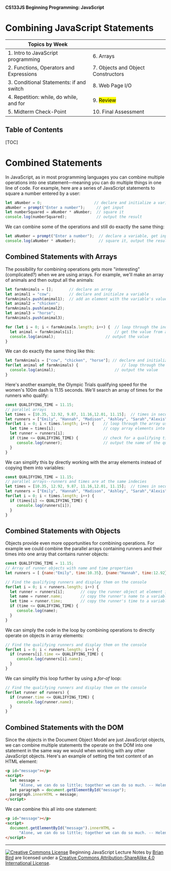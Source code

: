 **CS133JS Beginning Programming: JavaScript**

<h1>Combining JavaScript Statements</h1>


| Topics by Week                           |                                    |
| ---------------------------------------- | ---------------------------------- |
| 1. Intro to JavaScript programming       | 6. Arrays                          |
| 2. Functions, Operators and Expressions  | 7. Objects and Object Constructors |
| 3. Conditional Statements: if and switch | 8. Web Page I/O                    |
| 4. Repetition: while, do while, and for  | 9. <mark>Review</mark>             |
| 5. Midterm Check-Point                   | 10. Final Assessment               |


<h2>Table of Contents</h2>

[TOC]

# Combined Statements

In JavaScript, as in most programming languages you can combine multiple operations into one statement&mdash;meaning you can do multiple things in one line of code. For example, here are a series of JavaScript statements to square a number entered by a user:

```javascript
let aNumber = 0;                       // declare and initialize a variable
aNumber = prompt("Enter a number");     // get input
let numberSquared = aNumber * aNumber;  // square it
console.log(numberSquared);             // output the result
```

We can combine some of the operations and still do exactly the same thing:

```javascript
let aNumber = prompt("Enter a number");  // declare a variable, get input
console.log(aNumber * aNumber);          // square it, output the result
```



## Combined Statements with Arrays

The possibility for combining operations gets more "interesting" (complicated?) when we are using arrays. For example, we'll make an array of animals and then output all the animals:

```javascript
let farmAnimals = [];       // declare an array
let animal1 = "cow";        // declare and initialze a variable
farmAnimals.push(animal1);  // add an element with the variable's value
let animal2 = "chicken";    
farmAnimals.push(animal2);
let animal3 = "horse";
farmAnimals.push(animal3);

for (let i = 0; i < farmAnimals.length; i++) {  // loop through the index numbers
  let animal = farmAnimals[i];                  // get the value from an elemnet
  console.log(animal);                      // output the value
}
```

We can do exactly the same thing like this:

```javascript
let farmAnimals = ["cow", "chicken", "horse"]; // declare and initialize
for(let animal of farmAnimals) {                   // loop through the animals
  console.log(animal);                          // output the value
}
```

Here's another example, the Olympic Trials qualifying speed for the women's 100m dash is 11.15 seconds. We'll search an array of times for the runners who qualify:

```javascript
const QUALIFYING_TIME = 11.15;
// parallel arrays
let times = [10.35, 12.92, 9.87, 11.16,12.01, 11.15];  // times in seconds
let runners = ["Emily", "Hannah", "Madison", "Ashley", "Sarah","Alexis"]; // runners
for(let i = 0; i < times.length; i++) {    // loop through the array using it's index
  let time = times[i];                     // copy array elements into variables
  let runner = runners[i];
  if (time <= QUALIFYING_TIME) {           // check for a qualifying time
     console.log(runner);                  // output the name of the qualifying runner
  }
}
```

We can simplify this by directly working with the array elements instead of copying them into variables:

```javascript
const QUALIFYING_TIME = 11.15;
// parallel arrays--runners and times are at the same indecies
let times = [10.35, 12.92, 9.87, 11.16,12.01, 11.15];  // times in seconds
let runners = ["Emily", "Hannah", "Madison", "Ashley", "Sarah","Alexis"]; // runners
for(let i = 0; i < times.length; i++) {
  if (times[i] <= QUALIFYING_TIME) {
     console.log(runners[i]);
  }
}
```



## Combined Statements with Objects

Objects provide even more opportunities for combining operations. For example we could combine the parallel arrays containing runners and their times into one array that contains runner objects:

```javascript
const QUALIFYING_TIME = 11.15;
// Array of runner objects with name and time properties
let runners = [ {name:"Emily", time:10.35}, {name:"Hannah", time:12.92}, {name:"Madison", time:9.87}, {name:"Ashley", time:11.16}, {name:"Sarah", time:12.01},{name:"Alexis", time:11.15}];  

// Find the qualifying runners and display them on the console
for(let i = 0; i < runners.length; i++) {
  let runner = runners[i];       // copy the runner object at element i to a variable
  let name = runner.name;        // copy the runner's name to a variable
  let time = runner.time;        // copy the runner's time to a variable
  if (time <= QUALIFYING_TIME) {
     console.log(name);
  }
}
```

We can simply the code in the loop by combining operations to directly operate on objects in array elements:

```javascript
// Find the qualifying runners and display them on the console
for(let i = 0; i < runners.length; i++) {
  if (runners[i].time <= QUALIFYING_TIME) {
     console.log(runners[i].name);
  }
}
```

We can simplify this loop further by using a *for-of* loop:

```javascript
// Find the qualifying runners and display them on the console
for(let runner of runners) {
  if (runner.time <= QUALIFYING_TIME) {
     console.log(runner.name);
  }
}
```

## Combined Statements with the DOM

Since the objects in the Document Object Model are just JavaScript objects, we can combine multiple statements the operate on the DOM into one statement in the same way we would when working with any other JavaScript objects. Here's an example of setting the text content of an HTML element:

```HTML
<p id="message"></p>
<script>
  let message = 
      "Alone, we can do so little; together we can do so much. -- Helen Keller"
  let paragraph = document.getElementById("message");
  paragraph.innerHTML = message;
</script>
```

We can combine this all into one statement:

```html
<p id="message"></p>
<script>
  document.getElementById("message").innerHTML = 
      "Alone, we can do so little; together we can do so much. -- Helen Keller";
</script>
```



------

[![Creative Commons License](https://i.creativecommons.org/l/by-sa/4.0/88x31.png)](http://creativecommons.org/licenses/by-sa/4.0/) Beginning JavaScript Lecture Notes by [Brian Bird](https://profbird.online) are licensed under a [Creative Commons Attribution-ShareAlike 4.0 International License](http://creativecommons.org/licenses/by-sa/4.0/). 